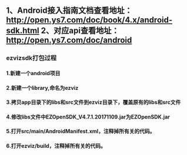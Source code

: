 1、Android接入指南文档查看地址：http://open.ys7.com/doc/book/4.x/android-sdk.html
2、对应api查看地址：http://open.ys7.com/doc/android
---

### ezvizsdk打包过程
#### 1.新建一个android项目
#### 2.新建一个library,命名为ezviz
#### 3.拷贝app目录下的libs和src文件到ezviz目录下，覆盖原有的libs和src文件
#### 4.修改libs文件中EZOpenSDK_V4.7.1.20171109.jar为EZOpenSDK.jar
#### 5.打开src/main/AndroidManifest.xml，注释掉<application></application>所有关的代码。
#### 6.打开ezviz/build，注释掉<application></application>所有关的代码。
